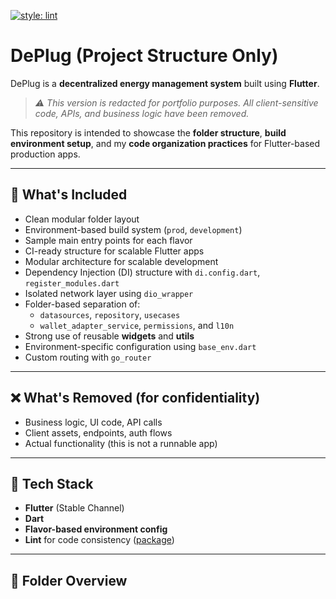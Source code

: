 [![style: lint](https://img.shields.io/badge/style-lint-4BC0F5.svg)](https://pub.dev/packages/lint)

# DePlug (Project Structure Only)

DePlug is a **decentralized energy management system** built using **Flutter**.  
> _⚠️ This version is redacted for portfolio purposes. All client-sensitive code, APIs, and business logic have been removed._

This repository is intended to showcase the **folder structure**, **build environment setup**, and my **code organization practices** for Flutter-based production apps.

---

## 🚧 What's Included

- Clean modular folder layout
- Environment-based build system (`prod`, `development`)
- Sample main entry points for each flavor
- CI-ready structure for scalable Flutter apps
-  Modular architecture for scalable development
- Dependency Injection (DI) structure with `di.config.dart`, `register_modules.dart`
- Isolated network layer using `dio_wrapper`
- Folder-based separation of:
  - `datasources`, `repository`, `usecases`
  - `wallet_adapter_service`, `permissions`, and `l10n`
- Strong use of reusable **widgets** and **utils**
- Environment-specific configuration using `base_env.dart`
- Custom routing with `go_router`


---

## ❌ What's Removed (for confidentiality)

- Business logic, UI code, API calls
- Client assets, endpoints, auth flows
- Actual functionality (this is not a runnable app)

---

## 🚀 Tech Stack

- **Flutter** (Stable Channel)
- **Dart**
- **Flavor-based environment config**
- **Lint** for code consistency ([package](https://pub.dev/packages/lint))

---

## 📂 Folder Overview

